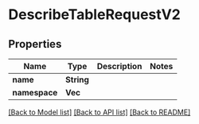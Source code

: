 # DescribeTableRequestV2

## Properties

Name | Type | Description | Notes
------------ | ------------- | ------------- | -------------
**name** | **String** |  | 
**namespace** | **Vec<String>** |  | 

[[Back to Model list]](../README.md#documentation-for-models) [[Back to API list]](../README.md#documentation-for-api-endpoints) [[Back to README]](../README.md)



